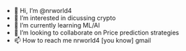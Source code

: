 - 👋 Hi, I’m @nrworld4
- 👀 I’m interested in dicussing crypto
- 🌱 I’m currently learning ML/AI
- 💞️ I’m looking to collaborate on Price prediction strategies
- 📫 How to reach me nrworld4 [you know] gmail

<!---
nrworld4/nrworld4 is a ✨ special ✨ repository because its `README.md` (this file) appears on your GitHub profile.
You can click the Preview link to take a look at your changes.
--->
